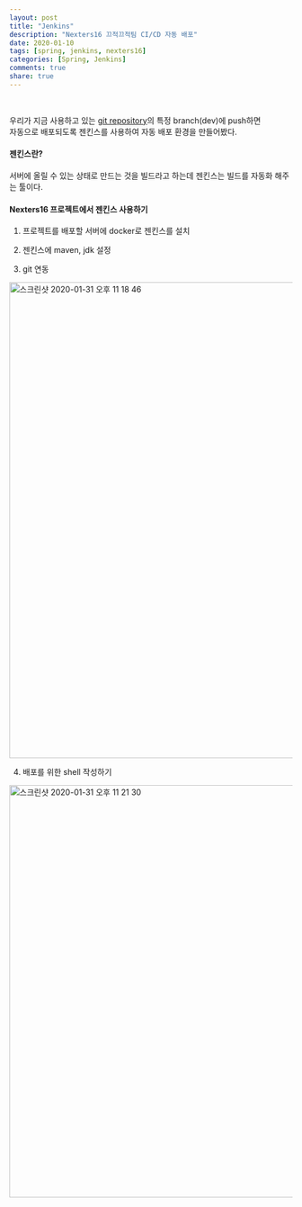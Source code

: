 ```yaml
---
layout: post
title: "Jenkins"
description: "Nexters16 끄적끄적팀 CI/CD 자동 배포"
date: 2020-01-10
tags: [spring, jenkins, nexters16]
categories: [Spring, Jenkins]
comments: true
share: true
---
```


<br />

우리가 지금 사용하고 있는 [git repository](https://github.com/NEXTERS16-phoneLetter/server)의 특정 branch(dev)에 push하면   
자동으로 배포되도록 젠킨스를 사용하여 자동 배포 환경을 만들어봤다.   



#### 젠킨스란?     
서버에 올릴 수 있는 상태로 만드는 것을 빌드라고 하는데 젠킨스는 빌드를 자동화 해주는 툴이다.     
 
#### Nexters16 프로젝트에서 젠킨스 사용하기   
1. 프로젝트를 배포할 서버에 docker로 젠킨스를 설치    
  
2. 젠킨스에 maven, jdk 설정     
  
3. git 연동   
<img width="846" alt="스크린샷 2020-01-31 오후 11 18 46" src="https://user-images.githubusercontent.com/33855307/73547058-9638db80-4481-11ea-81be-0a11980a1abe.png">  
  
4. 배포를 위한 shell 작성하기    
<img width="733" alt="스크린샷 2020-01-31 오후 11 21 30" src="https://user-images.githubusercontent.com/33855307/73547152-bcf71200-4481-11ea-8333-8a71db0ceca4.png">  

 
